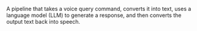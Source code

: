 A pipeline that takes a voice query command, converts it into text, uses a language model (LLM) to generate a response, and then converts the output text back into
speech.
